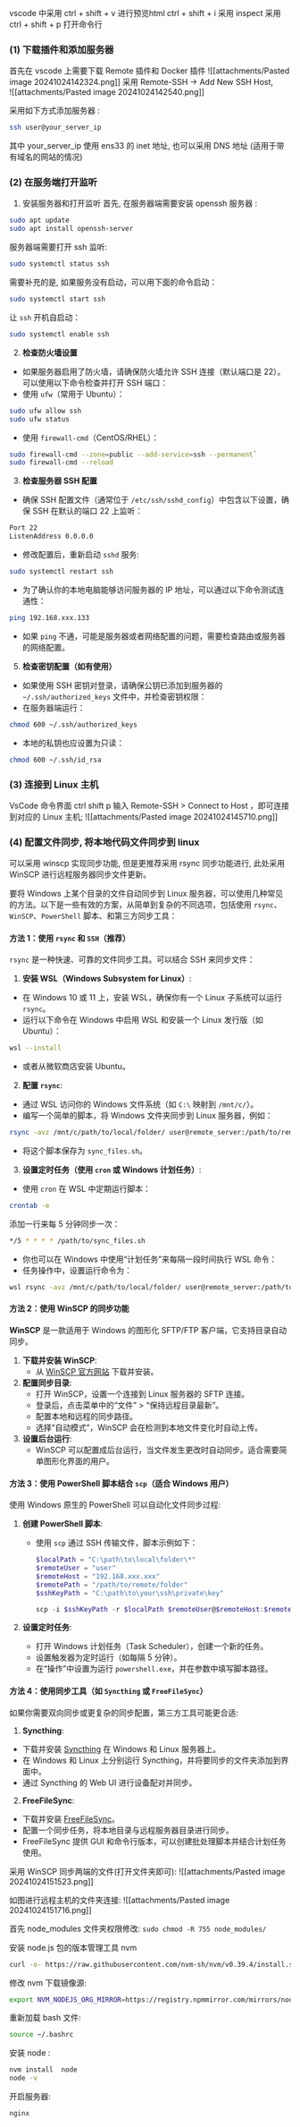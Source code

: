 vscode 中采用 ctrl + shift + v 进行预览html
ctrl + shift + i 采用 inspect 
采用  ctrl  + shift + p 打开命令行

### (1) 下载插件和添加服务器 
首先在 vscode 上需要下载 Remote 插件和 Docker 插件
![[attachments/Pasted image 20241024142324.png]]
采用 Remote-SSH -> Add New SSH Host,   
![[attachments/Pasted image 20241024142540.png]]

采用如下方式添加服务器 :
```sh
ssh user@your_server_ip
``` 
其中 your_server_ip 使用 ens33 的 inet 地址, 也可以采用 DNS 地址 (适用于带有域名的网站的情况)

### (2) 在服务端打开监听
1. 安装服务器和打开监听
首先, 在服务器端需要安装 openssh 服务器 :
```sh 
sudo apt update 
sudo apt install openssh-server
```
服务器端需要打开 ssh 监听: 
```sh
sudo systemctl status ssh
```
需要补充的是,  如果服务没有启动，可以用下面的命令启动：
```bash
sudo systemctl start ssh
```
让 `ssh` 开机自启动：
```bash
sudo systemctl enable ssh
```

2. **检查防火墙设置**
- 如果服务器启用了防火墙，请确保防火墙允许 SSH 连接（默认端口是 22）。可以使用以下命令检查并打开 SSH 端口：
- 使用 `ufw`（常用于 Ubuntu）：
```bash
sudo ufw allow ssh
sudo ufw status
```
- 使用 `firewall-cmd`（CentOS/RHEL）：
```bash
sudo firewall-cmd --zone=public --add-service=ssh --permanent`
sudo firewall-cmd --reload
```
3. **检查服务器 SSH 配置**
- 确保 SSH 配置文件（通常位于 `/etc/ssh/sshd_config`）中包含以下设置，确保 SSH 在默认的端口 22 上监听：
```bash
Port 22
ListenAddress 0.0.0.0
```
- 修改配置后，重新启动 `sshd` 服务:
```bash
sudo systemctl restart ssh
```

- 为了确认你的本地电脑能够访问服务器的 IP 地址，可以通过以下命令测试连通性：
```bash
ping 192.168.xxx.133
```

- 如果 `ping` 不通，可能是服务器或者网络配置的问题，需要检查路由或服务器的网络配置。

5. **检查密钥配置（如有使用）**
- 如果使用 SSH 密钥对登录，请确保公钥已添加到服务器的 `~/.ssh/authorized_keys` 文件中，并检查密钥权限：
- 在服务器端运行：
```bash
chmod 600 ~/.ssh/authorized_keys
```
- 本地的私钥也应设置为只读：
```bash
chmod 600 ~/.ssh/id_rsa
```

### (3) 连接到 Linux 主机
VsCode 命令界面 ctrl shift p 输入 Remote-SSH > Connect to Host ，即可连接到对应的 Linux 主机;
![[attachments/Pasted image 20241024145710.png]]


### (4) 配置文件同步, 将本地代码文件同步到 linux
可以采用  winscp 实现同步功能, 但是更推荐采用 rsync 同步功能进行, 此处采用 WinSCP 进行远程服务器同步文件更新。


要将 Windows 上某个目录的文件自动同步到 Linux 服务器，可以使用几种常见的方法。以下是一些有效的方案，从简单到复杂的不同选项，包括使用 `rsync`、`WinSCP`、`PowerShell` 脚本、和第三方同步工具：

#### 方法 1：使用 `rsync` 和 `SSH`（推荐）
   `rsync` 是一种快速、可靠的文件同步工具。可以结合 SSH 来同步文件：

1. **安装 WSL（Windows Subsystem for Linux）**:
- 在 Windows 10 或 11 上，安装 WSL，确保你有一个 Linux 子系统可以运行 `rsync`。
- 运行以下命令在 Windows 中启用 WSL 和安装一个 Linux 发行版（如 Ubuntu）：
```bash
wsl --install
```
- 或者从微软商店安装 Ubuntu。

2. **配置 `rsync`**: 
- 通过 WSL 访问你的 Windows 文件系统（如 `C:\` 映射到 `/mnt/c/`）。
- 编写一个简单的脚本，将 Windows 文件夹同步到 Linux 服务器，例如：
```bash
rsync -avz /mnt/c/path/to/local/folder/ user@remote_server:/path/to/remote/folder
```
- 将这个脚本保存为 `sync_files.sh`。

3. **设置定时任务（使用 `cron` 或 Windows 计划任务）**:
- 使用 `cron` 在 WSL 中定期运行脚本：
```bash
crontab -e
```
添加一行来每 5 分钟同步一次：
```bash
*/5 * * * * /path/to/sync_files.sh
```
- 你也可以在 Windows 中使用“计划任务”来每隔一段时间执行 WSL 命令：
- 任务操作中，设置运行命令为：
```bash
wsl rsync -avz /mnt/c/path/to/local/folder/ user@remote_server:/path/to/remote/folder
```

#### 方法 2：使用 WinSCP 的同步功能
   **WinSCP** 是一款适用于 Windows 的图形化 SFTP/FTP 客户端，它支持目录自动同步。
   1. **下载并安装 WinSCP**:
      - 从 [WinSCP 官方网站](https://winscp.net/) 下载并安装。
   2. **配置同步目录**:
      - 打开 WinSCP，设置一个连接到 Linux 服务器的 SFTP 连接。
      - 登录后，点击菜单中的“文件” > “保持远程目录最新”。
      - 配置本地和远程的同步路径。
      - 选择“自动模式”，WinSCP 会在检测到本地文件变化时自动上传。
   3. **设置后台运行**:
      - WinSCP 可以配置成后台运行，当文件发生更改时自动同步。适合需要简单图形化界面的用户。

#### **方法 3**：使用 PowerShell 脚本结合 `scp`（适合 Windows 用户）
   使用 Windows 原生的 PowerShell 可以自动化文件同步过程:
   1. **创建 PowerShell 脚本**:
      - 使用 `scp` 通过 SSH 传输文件，脚本示例如下：
        ```powershell
        $localPath = "C:\path\to\local\folder\*"
        $remoteUser = "user"
        $remoteHost = "192.168.xxx.xxx"
        $remotePath = "/path/to/remote/folder"
        $sshKeyPath = "C:\path\to\your\ssh\private\key"

        scp -i $sshKeyPath -r $localPath $remoteUser@$remoteHost:$remotePath
        ```

   2. **设置定时任务**:
      - 打开 Windows 计划任务（Task Scheduler），创建一个新的任务。
      - 设置触发器为定时运行（如每隔 5 分钟）。
      - 在“操作”中设置为运行 `powershell.exe`，并在参数中填写脚本路径。

#### **方法 4**：使用同步工具（如 `Syncthing` 或 `FreeFileSync`）
   如果你需要双向同步或更复杂的同步配置，第三方工具可能更合适:
1. **Syncthing**:
  - 下载并安装 [Syncthing](https://syncthing.net/) 在 Windows 和 Linux 服务器上。
  - 在 Windows 和 Linux 上分别运行 Syncthing，并将要同步的文件夹添加到界面中。
  - 通过 Syncthing 的 Web UI 进行设备配对并同步。

2. **FreeFileSync**:
  - 下载并安装 [FreeFileSync](https://freefilesync.org/)。
  - 配置一个同步任务，将本地目录与远程服务器目录进行同步。
  - FreeFileSync 提供 GUI 和命令行版本，可以创建批处理脚本并结合计划任务使用。

采用 WinSCP 同步两端的文件(打开文件夹即可):
![[attachments/Pasted image 20241024151523.png]]

如图进行远程主机的文件夹连接:
![[attachments/Pasted image 20241024151716.png]]

首先 node_modules 文件夹权限修改:  `sudo chmod -R 755 node_modules/`

安装 node.js 包的版本管理工具 nvm 
```sh
curl -o- https://raw.githubusercontent.com/nvm-sh/nvm/v0.39.4/install.sh | bash
```
修改 nvm 下载镜像源:
```sh
export NVM_NODEJS_ORG_MIRROR=https://registry.npmmirror.com/mirrors/node
```
重新加载 bash 文件:
```sh
source ~/.bashrc
```

安装 node :
```sh
nvm install  node 
node -v
```


开启服务器:
```
nginx 
```
